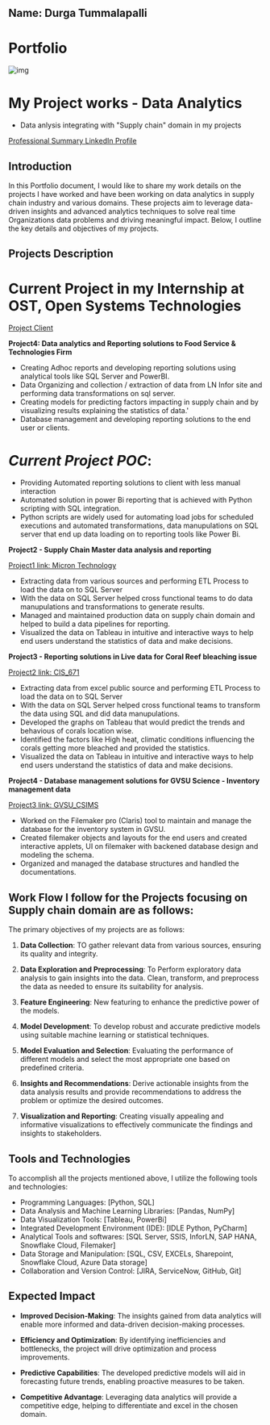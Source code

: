 ## Name: Durga Tummalapalli
# Portfolio
![img](https://www.hostinger.com/tutorials/wp-content/uploads/sites/2/2021/08/how-to-make-an-online-portfolio.webp)


# My Project works - Data Analytics

- Data anlysis integrating with "Supply chain" domain in my projects

[Professional Summary LinkedIn Profile](https://www.linkedin.com/in/durga-saranya-t-886a47146/)

## Introduction

In this Portfolio document, I would like to share my work details on the projects I have worked and have been working on data analytics in supply chain industry and various domains. These projects aim to leverage data-driven insights and advanced analytics techniques to solve real time Organizations data problems and driving meaningful impact. Below, I outline the key details and objectives of my projects.

## Projects Description


# Current Project in my Internship at OST, Open Systems Technologies

[Project Client](https://marmonfoodservice.com/our-story/)

**Project4: Data analytics and Reporting solutions to Food Service & Technologies Firm**

- Creating Adhoc reports and developing reporting solutions using analytical tools like SQL Server and PowerBI.
- Data Organizing and collection / extraction of data from LN Infor site and performing data transformations on sql server.
- Creating models for predicting factors impacting in supply chain and by visualizing results explaining the statistics of data.'
- Database management and developing reporting solutions to the end user or clients.













# ***Current Project POC***:

- Providing Automated reporting solutions to client with less manual interaction
- Automated solution in power Bi reporting that is achieved with Python scripting with SQL integration.
- Python scripts are widely used for automating load jobs for scheduled executions and automated transformations, data manupulations on SQL server that end up data loading on to reporting tools like Power Bi.


**Project2 - Supply Chain Master data analysis and reporting**

[Project1 link: Micron Technology](https://www.micron.com/about/our-commitment/sourcing-responsibly/supply-chain)

- Extracting data from various sources and performing ETL Process to load the data on to SQL Server
- With the data on SQL Server helped cross functional teams to do data manupulations and transformations to generate results.
- Managed and maintained production data on supply chain domain and helped to build a data pipelines for reporting.
- Visualized the data on Tableau in intuitive and interactive ways to help end users understand the statistics of data and make decisions.











**Project3 - Reporting solutions in Live data for Coral Reef bleaching issue**

[Project2 link: CIS_671](https://coralreefwatch.noaa.gov/satellite/research/coral_bleaching_report.php)

- Extracting data from excel public source and performing ETL Process to load the data on to SQL Server
- With the data on SQL Server helped cross functional teams to transform the data using SQL and did data manupulations.
- Developed the graphs on Tableau that would predict the trends and behavious of corals location wise.
- Identified the factors like High heat, climatic conditions influencing the corals getting more bleached and provided the statistics.
- Visualized the data on Tableau in intuitive and interactive ways to help end users understand the statistics of data and make decisions.


**Project4 - Database management solutions for GVSU Science - Inventory management data**

[Project3 link: GVSU_CSIMS](https://www.gvsu.edu/clas/labresource/chemical-and-supply-information-management-system-70-60.htm)

- Worked on the Filemaker pro (Claris) tool to maintain and manage the database for the inventory system in GVSU.
- Created filemaker objects and layouts for the end users and created interactive applets, UI on filemaker with backened database design and  modeling the schema.
- Organized and managed the database structures and handled the documentations.


## Work Flow I follow for the Projects focusing on Supply chain domain are as follows:

The primary objectives of my projects are as follows:

1. **Data Collection**: TO gather relevant data from various sources, ensuring its quality and integrity.

2. **Data Exploration and Preprocessing**: To Perform exploratory data analysis to gain insights into the data. Clean, transform, and preprocess the data as needed to ensure its suitability for analysis.

3. **Feature Engineering**: New featuring to enhance the predictive power of the models.

4. **Model Development**: To develop robust and accurate predictive models using suitable machine learning or statistical techniques.

5. **Model Evaluation and Selection**: Evaluating the performance of different models and select the most appropriate one based on predefined criteria.
   
6. **Insights and Recommendations**: Derive actionable insights from the data analysis results and provide recommendations to address the problem or optimize the desired outcomes.
   
7. **Visualization and Reporting**: Creating visually appealing and informative visualizations to effectively communicate the findings and insights to stakeholders.




## Tools and Technologies

To accomplish all the projects mentioned above, I utilize the following tools and technologies:

- Programming Languages: [Python, SQL]
- Data Analysis and Machine Learning Libraries: [Pandas, NumPy]
- Data Visualization Tools: [Tableau, PowerBi]
- Integrated Development Environment (IDE): [IDLE Python, PyCharm]
- Analytical Tools and softwares: [SQL Server, SSIS, InforLN, SAP HANA, Snowflake Cloud, Filemaker]
- Data Storage and Manipulation: [SQL, CSV, EXCELs, Sharepoint, Snowflake Cloud, Azure Data storage]
- Collaboration and Version Control: [JIRA, ServiceNow, GitHub, Git]



## Expected Impact

- **Improved Decision-Making**: The insights gained from data analytics will enable more informed and data-driven decision-making processes.

- **Efficiency and Optimization**: By identifying inefficiencies and bottlenecks, the project will drive optimization and process improvements.

- **Predictive Capabilities**: The developed predictive models will aid in forecasting future trends, enabling proactive measures to be taken.

- **Competitive Advantage**: Leveraging data analytics will provide a competitive edge, helping to differentiate and excel in the chosen domain.


